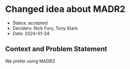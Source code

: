 # Changed idea about MADR2

* Status: accepted
* Deciders: Nick Fury, Tony Stark
* Date: 2024-01-24

## Context and Problem Statement

We prefer using MADR3
